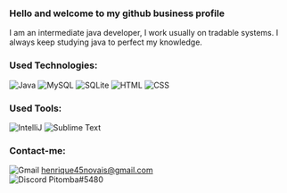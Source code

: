 ### Hello and welcome to my github business profile 

I am an intermediate java developer, I work usually on tradable systems. I always keep studying java to perfect my knowledge.

### Used Technologies:

  ![Java](https://img.shields.io/badge/Java-ED8B00?style=for-the-badge&logo=java&logoColor=white)
  ![MySQL](https://img.shields.io/badge/MySQL-00000F?style=for-the-badge&logo=mysql&logoColor=white)
  ![SQLite](https://img.shields.io/badge/SQLite-07405E?style=for-the-badge&logo=sqlite&logoColor=white)
  ![HTML](https://img.shields.io/badge/HTML-239120?style=for-the-badge&logo=html5&logoColor=white)
  ![CSS](https://img.shields.io/badge/CSS-239120?&style=for-the-badge&logo=css3&logoColor=white)

### Used Tools:

  ![IntelliJ](https://img.shields.io/badge/IntelliJ-000000?style=for-the-badge&logo=intellij-idea&logoColor=blue)
  <img alt="Sublime Text" src="https://img.shields.io/badge/sublime_text-%23575757.svg?style=for-the-badge&logo=sublime-text&logoColor=important"/>
  
### Contact-me:

  <img alt="Gmail" src="https://img.shields.io/badge/Gmail-D14836?style=for-the-badge&logo=gmail&logoColor=white"/>     <string>henrique45novais@gmail.com</string>
  <br>
  <img alt="Discord" src="https://img.shields.io/badge/DISCORD-%237289DA.svg?style=for-the-badge&logo=discord&logoColor=white"/>     <string>Pitomba#5480</string>
